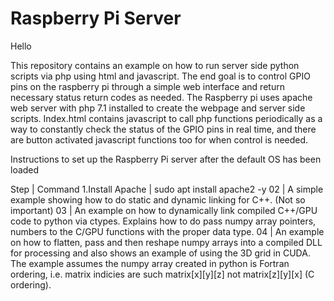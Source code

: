 # Raspberry Pi Server

Hello

This repository contains an example on how to run server side python scripts via php using html and javascript.  The end goal is to control GPIO pins on the raspberry pi through a simple web interface and return necessary status return codes as needed.  The Raspberry pi uses apache web server with php 7.1 installed to create the webpage and server side scripts.  Index.html contains javascript to call php functions periodically as a way to constantly check the status of the GPIO pins in real time, and there are button activated javascript functions too for when control is needed.

Instructions to set up the Raspberry Pi server after the default OS has been loaded

Step             | Command
1.Install Apache           |  sudo apt install apache2 -y 
02 | A simple example showing how to do static and dynamic linking for C++.  (Not so important)
03 | An example on how to dynamically link compiled C++/GPU code to python via ctypes.  Explains how to do pass numpy array pointers, numbers to the C/GPU functions with the proper data type.
04 | An example on how to flatten, pass and then reshape numpy arrays into a compiled DLL for processing and also shows an example of using the 3D grid in CUDA.  The example assumes the numpy array created in python is Fortran ordering, i.e. matrix indicies are such matrix[x][y][z] not matrix[z][y][x] (C ordering).
